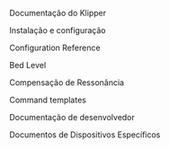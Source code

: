 Documentação do Klipper

Instalação e configuração

Configuration Reference

Bed Level

Compensação de Ressonância

Command templates

Documentação de desenvolvedor

Documentos de Dispositivos Específicos

